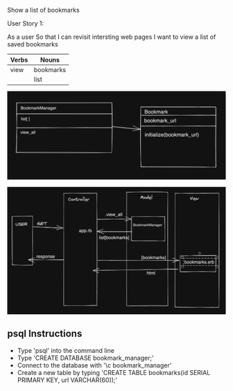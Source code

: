 Show a list of bookmarks

User Story 1:

As a user
So that I can revisit intersting web pages 
I want to view a list of saved bookmarks

| Verbs       | Nouns       |
| ----------- | ----------- |
| view        | bookmarks   |
|             | list        |

![](./class_model.png)

![](./domain_model.png)


psql Instructions
-----------------
* Type 'psql' into the command line
* Type 'CREATE DATABASE bookmark_manager;'
* Connect to the database with '\c bookmark_manager'
* Create a new table by typing 'CREATE TABLE bookmarks(id SERIAL PRIMARY KEY, url VARCHAR(60));'